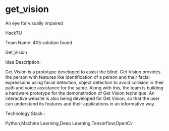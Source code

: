 # get_vision
An eye for visually impaired

HackTU

Team Name: 405 solution found

Get_Vision

Idea Description:

Get Vision is a prototype developed to assist the blind. Get Vision provides the person with features like identification of a person and their facial expressions using facial detection, object detection to avoid collision in their path and voice assistance for the same. Along with this, the team is building a hardware prototype for the demonstration of Get Vision technique. An interactive website is also being developed for Get Vision, so that the user can understand its features and their applications in an informative way.

Technology Stack :

Python,Machine Learning,Deep Learning,Tensorflow,OpenCv
